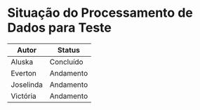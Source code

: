 # Situação do Processamento de Dados para Teste

Autor | Status
---|---
Aluska | Concluído
Everton | Andamento
Joselinda | Andamento
Victória | Andamento
